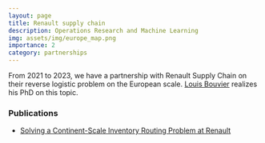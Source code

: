 ```yaml
---
layout: page
title: Renault supply chain
description: Operations Research and Machine Learning
img: assets/img/europe_map.png
importance: 2
category: partnerships
---
```


From 2021 to 2023, we have a partnership with Renault Supply Chain on their reverse logistic problem on the European scale. [Louis Bouvier](https://louisbouvier.github.io/) realizes his PhD on this topic.

### Publications

- [Solving a Continent-Scale Inventory Routing Problem at Renault](https://arxiv.org/abs/2209.00412)




